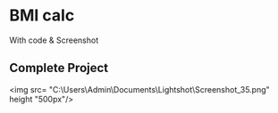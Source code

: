 # BMI calc

With code & Screenshot

## Complete Project

<img src= "C:\Users\Admin\Documents\Lightshot\Screenshot_35.png" height "500px"/>
